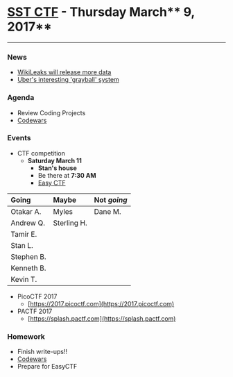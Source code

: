 # [**SST CTF**](http://sstctf.org) - Thursday March** 9, 2017**

---

### News

* [WikiLeaks will release more data](https://www.cnet.com/news/wikileaks-apple-google-samsung-cia-hacks-julian-assange/)
* [Uber's interesting 'grayball' system](https://www.cnet.com/news/uber-to-end-use-of-greyball-tool-to-evade-officials/)

### Agenda

* Review Coding Projects
* [Codewars](https://www.codewars.com/r/H6c7jQ)

### Events

* CTF competition
  * **Saturday March 11**
    * **Stan's house**
    * Be there at **7:30 AM**
    * [Easy CTF](https://www.easyctf.com)

| Going | Maybe | Not _**going**_ |
| :--- | :--- | :--- |
| Otakar A. | Myles | Dane M. |
| Andrew Q. | Sterling H. |  |
| Tamir E. |  |  |
| Stan L. |  |  |
| Stephen B. |  |  |
| Kenneth B. |  |  |
| Kevin T. |  |        |

* PicoCTF 2017
  * [https://2017.picoctf.com](https://2017.picoctf.com)
* PACTF 2017
  * [https://splash.pactf.com](https://splash.pactf.com)

### Homework

* Finish write-ups!!
* [Codewars](https://www.codewars.com)
* Prepare for EasyCTF




